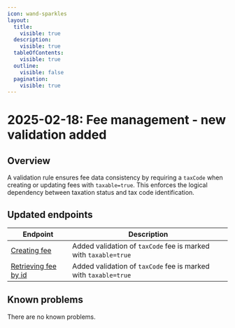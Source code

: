 ```yaml
---
icon: wand-sparkles
layout:
  title:
    visible: true
  description:
    visible: true
  tableOfContents:
    visible: true
  outline:
    visible: false
  pagination:
    visible: true
---
```


# 2025-02-18: Fee management - new validation added

## Overview

A validation rule ensures fee data consistency by requiring a `taxCode` when creating or updating fees with `taxable=true`. This enforces the logical dependency between taxation status and tax code identification.

## Updated endpoints

| Endpoint                                                             | Description                                                     |
|----------------------------------------------------------------------|-----------------------------------------------------------------|
| [Creating fee](https://developer.emporix.io/api-references/checkout/fee/api-reference/fee-management)          | Added validation of `taxCode` fee is marked with `taxable=true` |
| [Retrieving fee by id](https://developer.emporix.io/api-references/checkout/fee/api-reference/fee-management#get-fee-tenant-fees-id) | Added validation of `taxCode` fee is marked with `taxable=true` |

## Known problems

There are no known problems.